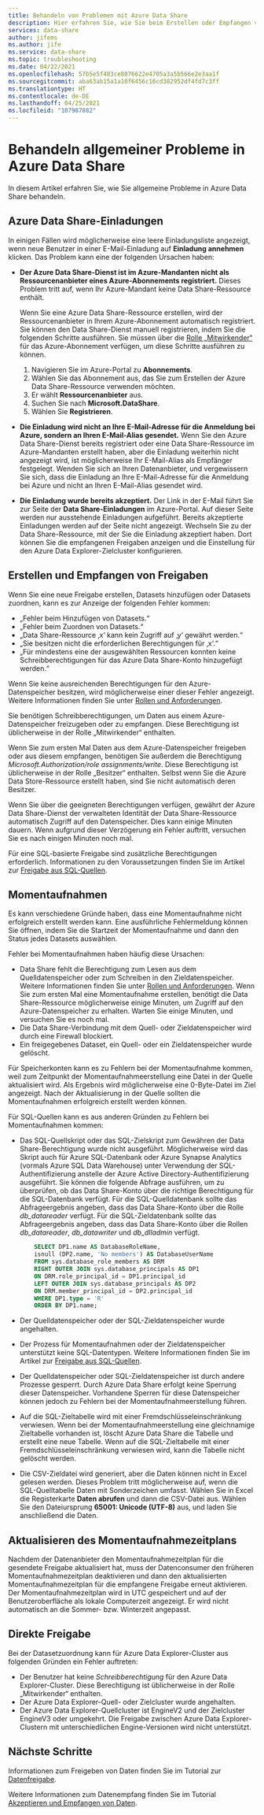```yaml
---
title: Behandeln von Problemen mit Azure Data Share
description: Hier erfahren Sie, wie Sie beim Erstellen oder Empfangen von Datenfreigaben mit Azure Data Share Probleme mit Einladungen und Fehler behandeln.
services: data-share
author: jifems
ms.author: jife
ms.service: data-share
ms.topic: troubleshooting
ms.date: 04/22/2021
ms.openlocfilehash: 57b5e5f483ce8076622e4705a3a5b566e2e3aa1f
ms.sourcegitcommit: aba63ab15a1a10f6456c16cd382952df4fd7c3ff
ms.translationtype: HT
ms.contentlocale: de-DE
ms.lasthandoff: 04/25/2021
ms.locfileid: "107987882"
---
```

# <a name="troubleshoot-common-problems-in-azure-data-share"></a>Behandeln allgemeiner Probleme in Azure Data Share 

In diesem Artikel erfahren Sie, wie Sie allgemeine Probleme in Azure Data Share behandeln. 

## <a name="azure-data-share-invitations"></a>Azure Data Share-Einladungen 

In einigen Fällen wird möglicherweise eine leere Einladungsliste angezeigt, wenn neue Benutzer in einer E-Mail-Einladung auf **Einladung annehmen** klicken. Das Problem kann eine der folgenden Ursachen haben:

* **Der Azure Data Share-Dienst ist im Azure-Mandanten nicht als Ressourcenanbieter eines Azure-Abonnements registriert.** Dieses Problem tritt auf, wenn Ihr Azure-Mandant keine Data Share-Ressource enthält. 

    Wenn Sie eine Azure Data Share-Ressource erstellen, wird der Ressourcenanbieter in Ihrem Azure-Abonnement automatisch registriert. Sie können den Data Share-Dienst manuell registrieren, indem Sie die folgenden Schritte ausführen. Sie müssen über die [Rolle „Mitwirkender“](../role-based-access-control/built-in-roles.md#contributor) für das Azure-Abonnement verfügen, um diese Schritte ausführen zu können. 

    1. Navigieren Sie im Azure-Portal zu **Abonnements**.
    1. Wählen Sie das Abonnement aus, das Sie zum Erstellen der Azure Data Share-Ressource verwenden möchten.
    1. Er wählt **Ressourcenanbieter** aus.
    1. Suchen Sie nach **Microsoft.DataShare**.
    1. Wählen Sie **Registrieren**.

* **Die Einladung wird nicht an Ihre E-Mail-Adresse für die Anmeldung bei Azure, sondern an Ihren E-Mail-Alias gesendet.** Wenn Sie den Azure Data Share-Dienst bereits registriert oder eine Data Share-Ressource im Azure-Mandanten erstellt haben, aber die Einladung weiterhin nicht angezeigt wird, ist möglicherweise Ihr E-Mail-Alias als Empfänger festgelegt. Wenden Sie sich an Ihren Datenanbieter, und vergewissern Sie sich, dass die Einladung an Ihre E-Mail-Adresse für die Anmeldung bei Azure und nicht an Ihren E-Mail-Alias gesendet wird.

* **Die Einladung wurde bereits akzeptiert.** Der Link in der E-Mail führt Sie zur Seite der **Data Share-Einladungen** im Azure-Portal. Auf dieser Seite werden nur ausstehende Einladungen aufgeführt. Bereits akzeptierte Einladungen werden auf der Seite nicht angezeigt. Wechseln Sie zu der Data Share-Ressource, mit der Sie die Einladung akzeptiert haben. Dort können Sie die empfangenen Freigaben anzeigen und die Einstellung für den Azure Data Explorer-Zielcluster konfigurieren.

## <a name="creating-and-receiving-shares"></a>Erstellen und Empfangen von Freigaben

Wenn Sie eine neue Freigabe erstellen, Datasets hinzufügen oder Datasets zuordnen, kann es zur Anzeige der folgenden Fehler kommen:

* „Fehler beim Hinzufügen von Datasets.“
* „Fehler beim Zuordnen von Datasets.“
* „Data Share-Ressource ‚x‘ kann kein Zugriff auf ‚y‘ gewährt werden.“
* „Sie besitzen nicht die erforderlichen Berechtigungen für ‚x‘.“
* „Für mindestens eine der ausgewählten Ressourcen konnten keine Schreibberechtigungen für das Azure Data Share-Konto hinzugefügt werden.“

Wenn Sie keine ausreichenden Berechtigungen für den Azure-Datenspeicher besitzen, wird möglicherweise einer dieser Fehler angezeigt. Weitere Informationen finden Sie unter [Rollen und Anforderungen](concepts-roles-permissions.md). 

Sie benötigen Schreibberechtigungen, um Daten aus einem Azure-Datenspeicher freizugeben oder zu empfangen. Diese Berechtigung ist üblicherweise in der Rolle „Mitwirkender“ enthalten. 

Wenn Sie zum ersten Mal Daten aus dem Azure-Datenspeicher freigeben oder aus diesem empfangen, benötigen Sie außerdem die Berechtigung *Microsoft.Authorization/role assignments/write*. Diese Berechtigung ist üblicherweise in der Rolle „Besitzer“ enthalten. Selbst wenn Sie die Azure Data Store-Ressource erstellt haben, sind Sie nicht automatisch deren Besitzer. 

Wenn Sie über die geeigneten Berechtigungen verfügen, gewährt der Azure Data Share-Dienst der verwalteten Identität der Data Share-Ressource automatisch Zugriff auf den Datenspeicher. Dies kann einige Minuten dauern. Wenn aufgrund dieser Verzögerung ein Fehler auftritt, versuchen Sie es nach einigen Minuten noch mal.

Für eine SQL-basierte Freigabe sind zusätzliche Berechtigungen erforderlich. Informationen zu den Voraussetzungen finden Sie im Artikel zur [Freigabe aus SQL-Quellen](how-to-share-from-sql.md).

## <a name="snapshots"></a>Momentaufnahmen
Es kann verschiedene Gründe haben, dass eine Momentaufnahme nicht erfolgreich erstellt werden kann. Eine ausführliche Fehlermeldung können Sie öffnen, indem Sie die Startzeit der Momentaufnahme und dann den Status jedes Datasets auswählen. 

Fehler bei Momentaufnahmen haben häufig diese Ursachen:

* Data Share fehlt die Berechtigung zum Lesen aus dem Quelldatenspeicher oder zum Schreiben in den Zieldatenspeicher. Weitere Informationen finden Sie unter [Rollen und Anforderungen](concepts-roles-permissions.md). Wenn Sie zum ersten Mal eine Momentaufnahme erstellen, benötigt die Data Share-Ressource möglicherweise einige Minuten, um Zugriff auf den Azure-Datenspeicher zu erhalten. Warten Sie einige Minuten, und versuchen Sie es noch mal.
* Die Data Share-Verbindung mit dem Quell- oder Zieldatenspeicher wird durch eine Firewall blockiert.
* Ein freigegebenes Dataset, ein Quell- oder ein Zieldatenspeicher wurde gelöscht.

Für Speicherkonten kann es zu Fehlern bei der Momentaufnahme kommen, weil zum Zeitpunkt der Momentaufnahmeerstellung eine Datei in der Quelle aktualisiert wird. Als Ergebnis wird möglicherweise eine 0-Byte-Datei im Ziel angezeigt. Nach der Aktualisierung in der Quelle sollten die Momentaufnahmen erfolgreich erstellt werden können.

Für SQL-Quellen kann es aus anderen Gründen zu Fehlern bei Momentaufnahmen kommen:

* Das SQL-Quellskript oder das SQL-Zielskript zum Gewähren der Data Share-Berechtigung wurde nicht ausgeführt. Möglicherweise wird das Skript auch für Azure SQL-Datenbank oder Azure Synapse Analytics (vormals Azure SQL Data Warehouse) unter Verwendung der SQL-Authentifizierung anstelle der Azure Active Directory-Authentifizierung ausgeführt. Sie können die folgende Abfrage ausführen, um zu überprüfen, ob das Data Share-Konto über die richtige Berechtigung für die SQL-Datenbank verfügt. Für die SQL-Quelldatenbank sollte das Abfrageergebnis angeben, dass das Data Share-Konto über die Rolle *db_datareader* verfügt. Für die SQL-Zieldatenbank sollte das Abfrageergebnis angeben, dass das Data Share-Konto über die Rollen *db_datareader*, *db_datawriter* und *db_dlladmin* verfügt.

    ```sql
        SELECT DP1.name AS DatabaseRoleName,
        isnull (DP2.name, 'No members') AS DatabaseUserName
        FROM sys.database_role_members AS DRM
        RIGHT OUTER JOIN sys.database_principals AS DP1
        ON DRM.role_principal_id = DP1.principal_id
        LEFT OUTER JOIN sys.database_principals AS DP2
        ON DRM.member_principal_id = DP2.principal_id
        WHERE DP1.type = 'R'
        ORDER BY DP1.name; 
     ``` 

* Der Quelldatenspeicher oder der SQL-Zieldatenspeicher wurde angehalten.
* Der Prozess für Momentaufnahmen oder der Zieldatenspeicher unterstützt keine SQL-Datentypen. Weitere Informationen finden Sie im Artikel zur [Freigabe aus SQL-Quellen](how-to-share-from-sql.md#supported-data-types).
* Der Quelldatenspeicher oder SQL-Zieldatenspeicher ist durch andere Prozesse gesperrt. Durch Azure Data Share erfolgt keine Sperrung dieser Datenspeicher. Vorhandene Sperren für diese Datenspeicher können jedoch zu Fehlern bei der Momentaufnahmeerstellung führen.
* Auf die SQL-Zieltabelle wird mit einer Fremdschlüsseleinschränkung verwiesen. Wenn bei der Momentaufnahmeerstellung eine gleichnamige Zieltabelle vorhanden ist, löscht Azure Data Share die Tabelle und erstellt eine neue Tabelle. Wenn auf die SQL-Zieltabelle mit einer Fremdschlüsseleinschränkung verwiesen wird, kann die Tabelle nicht gelöscht werden.
* Die CSV-Zieldatei wird generiert, aber die Daten können nicht in Excel gelesen werden. Dieses Problem tritt möglicherweise auf, wenn die SQL-Quelltabelle Daten mit Sonderzeichen umfasst. Wählen Sie in Excel die Registerkarte **Daten abrufen** und dann die CSV-Datei aus. Wählen Sie den Dateiursprung **65001: Unicode (UTF-8)** aus, und laden Sie anschließend die Daten.

## <a name="update-snapshot-schedule"></a>Aktualisieren des Momentaufnahmezeitplans
Nachdem der Datenanbieter den Momentaufnahmezeitplan für die gesendete Freigabe aktualisiert hat, muss der Datenconsumer den früheren Momentaufnahmezeitplan deaktivieren und dann den aktualisierten Momentaufnahmezeitplan für die empfangene Freigabe erneut aktivieren. Der Momentaufnahmezeitplan wird in UTC gespeichert und auf der Benutzeroberfläche als lokale Computerzeit angezeigt. Er wird nicht automatisch an die Sommer- bzw. Winterzeit angepasst.  

## <a name="in-place-sharing"></a>Direkte Freigabe
Bei der Datasetzuordnung kann für Azure Data Explorer-Cluster aus folgenden Gründen ein Fehler auftreten:

* Der Benutzer hat keine *Schreibberechtigung* für den Azure Data Explorer-Cluster. Diese Berechtigung ist üblicherweise in der Rolle „Mitwirkender“ enthalten. 
* Der Azure Data Explorer-Quell- oder Zielcluster wurde angehalten.
* Der Azure Data Explorer-Quellcluster ist EngineV2 und der Zielcluster EngineV3 oder umgekehrt. Die Freigabe zwischen Azure Data Explorer-Clustern mit unterschiedlichen Engine-Versionen wird nicht unterstützt.

## <a name="next-steps"></a>Nächste Schritte

Informationen zum Freigeben von Daten finden Sie im Tutorial zur [Datenfreigabe](share-your-data.md). 

Weitere Informationen zum Datenempfang finden Sie im Tutorial [Akzeptieren und Empfangen von Daten](subscribe-to-data-share.md).